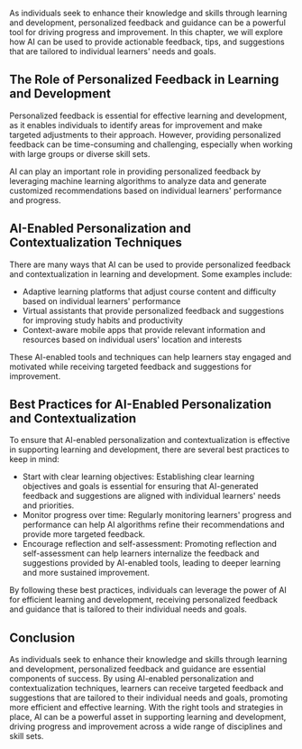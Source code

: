 

As individuals seek to enhance their knowledge and skills through learning and development, personalized feedback and guidance can be a powerful tool for driving progress and improvement. In this chapter, we will explore how AI can be used to provide actionable feedback, tips, and suggestions that are tailored to individual learners' needs and goals.

The Role of Personalized Feedback in Learning and Development
-------------------------------------------------------------

Personalized feedback is essential for effective learning and development, as it enables individuals to identify areas for improvement and make targeted adjustments to their approach. However, providing personalized feedback can be time-consuming and challenging, especially when working with large groups or diverse skill sets.

AI can play an important role in providing personalized feedback by leveraging machine learning algorithms to analyze data and generate customized recommendations based on individual learners' performance and progress.

AI-Enabled Personalization and Contextualization Techniques
-----------------------------------------------------------

There are many ways that AI can be used to provide personalized feedback and contextualization in learning and development. Some examples include:

* Adaptive learning platforms that adjust course content and difficulty based on individual learners' performance
* Virtual assistants that provide personalized feedback and suggestions for improving study habits and productivity
* Context-aware mobile apps that provide relevant information and resources based on individual users' location and interests

These AI-enabled tools and techniques can help learners stay engaged and motivated while receiving targeted feedback and suggestions for improvement.

Best Practices for AI-Enabled Personalization and Contextualization
-------------------------------------------------------------------

To ensure that AI-enabled personalization and contextualization is effective in supporting learning and development, there are several best practices to keep in mind:

* Start with clear learning objectives: Establishing clear learning objectives and goals is essential for ensuring that AI-generated feedback and suggestions are aligned with individual learners' needs and priorities.
* Monitor progress over time: Regularly monitoring learners' progress and performance can help AI algorithms refine their recommendations and provide more targeted feedback.
* Encourage reflection and self-assessment: Promoting reflection and self-assessment can help learners internalize the feedback and suggestions provided by AI-enabled tools, leading to deeper learning and more sustained improvement.

By following these best practices, individuals can leverage the power of AI for efficient learning and development, receiving personalized feedback and guidance that is tailored to their individual needs and goals.

Conclusion
----------

As individuals seek to enhance their knowledge and skills through learning and development, personalized feedback and guidance are essential components of success. By using AI-enabled personalization and contextualization techniques, learners can receive targeted feedback and suggestions that are tailored to their individual needs and goals, promoting more efficient and effective learning. With the right tools and strategies in place, AI can be a powerful asset in supporting learning and development, driving progress and improvement across a wide range of disciplines and skill sets.
